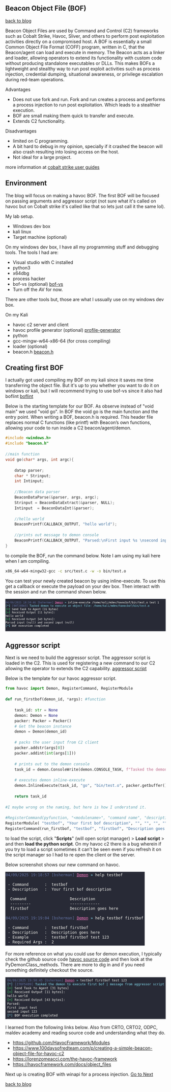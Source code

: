 ## Beacon Object File (BOF)
[back to blog](../blog.md)

Beacon Object Files are used by Command and Control (C2) frameworks such as Cobalt Strike, Havoc, Sliver, and others to perform post exploitation activities directly on a compromised host. A BOF is essentially a small Common Object File Format (COFF) program, written in C, that the Beacon/agent can load and execute in memory. The Beacon acts as a linker and loader, allowing operators to extend its functionality with custom code without producing standalone executables or DLLs. This makes BOFs a lightweight and stealthy way to run post exploit activities such as process injection, credential dumping, situational awareness, or privilege escalation during red-team operations.

Advantages
- Does not use fork and run. Fork and run creates a process and performs a process injection to run post exploitation. Which leads to a stealthier execution.
- BOF are small making them quick to transfer and execute.
- Extends C2 functionality.

Disadvantages
- limited on C programming.
- A bit hard to debug in my opinion, specially if it crashed the beacon will also crash resulting into losing access on the host. 
- Not ideal for a large project.

more information at [cobalt strike user guides](https://hstechdocs.helpsystems.com/manuals/cobaltstrike/current/userguide/content/topics/beacon-object-files_main.htm)

## Environment

The blog will focus on making a havoc BOF. The first BOF will be focused on passing arguments and aggressor script (not sure what it's called on havoc but on Cobalt strike it's called like that so lets just call it the same lol). 

My lab setup.
* Windows dev box
* kali linux
* Target machine (optional) 

On my windows dev box, I have all my programming stuff and debugging tools. The tools I had are:
* Visual studio with C installed
* python3
* x64dbg
* process hacker
* bof-vs (optional) [bof-vs](https://github.com/Cobalt-Strike/bof-vs)
* Turn off the AV for now.

There are other tools but, those are what I ussually use on my windows dev box.

On my Kali
* havoc c2 server and client
* havoc profile generator (optional) [profile-generator](https://github.com/Ghost53574/havoc_profile_generator)
* python
* gcc-mingw-w64-x86-64 (for cross compiling)
* loader (optional)
* beacon.h [beacon.h](https://github.com/Cobalt-Strike/bof_template/blob/main/beacon.h)

## Creating first BOF

I actually got used compiling my BOF on my kali since it saves me time transferring the object file. But it's up to you whether you want to do it on windows or kali, but I will recommend trying to use bof-vs since it also had boflint [boflint](https://www.outflank.nl/blog/2025/06/30/bof-linting-for-accelerated-development/)

Below is the starting template for our BOF. As observe instead of "void main" we used "void go". In BOF the void go is the main function and the entry point. When writing a BOF, beacon.h is required. This header file replaces normal C functions (like printf) with Beacon’s own functions, allowing your code to run inside a C2 beacon/agent/demon.

```c
#include <windows.h>
#include "beacon.h" 

//main function
void go(char* args, int argc){
    
    datap parser;
    char * Strinput;
    int Intinput;

    //Beacon data parser
    BeaconDataParse(&parser, args, argc);
    Strinput = BeaconDataExtract(&parser, NULL);
    Intinput  = BeaconDataInt(&parser);

    //hello world
    BeaconPrintf(CALLBACK_OUTPUT, "hello world");

    //prints out message to demon console
    BeaconPrintf(CALLBACK_OUTPUT, "Parsed:\nFirst input %s \nsecond input %d ", Strinput, Intinput);
}
```

to compile the BOF, run the command below. Note I am using my kali here when I am compiling.

```bash
x86_64-w64-mingw32-gcc -c src/test.c -w -o bin/test.o
```

You can test your newly created beacon by using inline-execute. To use this get a callback or execute the payload on your dev box. Then interact with the session and run the command shown below.

![alt text](img/image.png "Exucting BOF via inline-execute")

## Aggressor script

Next is we need to build the aggressor script. The aggressor script is loaded in the C2. This is used for registering a new command to our C2 allowing the operator to extends the C2 capability. [aggressor script](https://hstechdocs.helpsystems.com/manuals/cobaltstrike/current/userguide/content/topics_aggressor-scripts/agressor_script.htm)

Below is the template for our havoc aggressor script.

```py
from havoc import Demon, RegisterCommand, RegisterModule

def run_firstbof(demon_id, *args): #function
    
    task_id: str = None
    demon: Demon = None
    packer: Packer = Packer() 
    # Get the beacon instance
    demon = Demon(demon_id)

    # packs the user input from C2 client
    packer.addstr(args[0])
    packer.addint(int(args[1]))

    # prints out to the demon console
    task_id = demon.ConsoleWrite(demon.CONSOLE_TASK, f"Tasked the demon to execute first bof | message from aggressor script")
    
    # executes demon inline-execute
    demon.InlineExecute(task_id, "go", "bin/test.o", packer.getbuffer(), False)

    return task_id

#I maybe wrong on the naming, but here is how I understand it.

#RegisterCommand(pyfunction, "<modulename>", "command name", "description can be seen via help <modulename>", <not sure>, "shows an example usage command can be seen via help <modulename> <command name>", "example command to execute just the args ")
RegisterModule( "testbof", "Your first bof description", "", "", "", ""  )
RegisterCommand(run_firstbof, "testbof", "firstbof", "Description goes here", 0, "usage: ", "test 123")
```

to load the script, click "**Scripts**" (will open script manager) > **Load** **script** > and then **load the python script**. On my havoc c2 there is a bug wherein if you try to load a script sometimes it can't be seen even if you refresh it on the script manager so I had to re open the client or the server.

Below screenshot shows our new command on havoc.

![alt text](img/image2.png "Aggressor script loaded")

For more reference on what you could use for demon execution, I typically check the github source code [havoc source code](https://github.com/HavocFramework/Havoc/blob/main/client/src/Havoc/PythonApi/PyDemonClass.cc) and then look at the PyDemonClass_methods. There are more to dig in and if you need something definitely checkout the source.

![alt text](img/image3.png "BOF executed and input parsed")

I learned from the following links below. Also from CRTO, CRTO2, ODPC, maldev academy and reading source code and understanding what they do.
- https://github.com/HavocFramework/Modules
- https://www.100daysofredteam.com/p/creating-a-simple-beacon-object-file-for-havoc-c2
- https://lorenzomeacci.com/the-havoc-framework
- https://havocframework.com/docs/object_files

Next up is creating BOF with winapi for a process injection.
[Go to Next](procinjbof.md)

[back to blog](../blog.md)